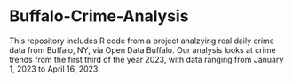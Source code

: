 # Buffalo-Crime-Analysis

This repository includes R code from a project analzying real daily crime data from Buffalo, NY, via Open Data Buffalo. Our analysis looks at crime trends from the first third of the year 2023, with data ranging from January 1, 2023 to April 16, 2023.
